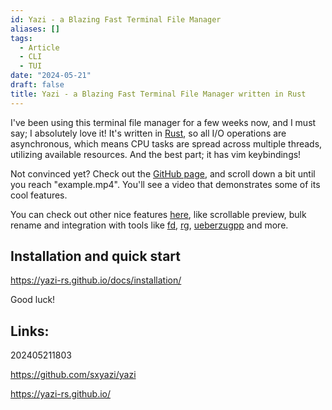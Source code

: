 ```yaml
---
id: Yazi - a Blazing Fast Terminal File Manager
aliases: []
tags:
  - Article
  - CLI
  - TUI
date: "2024-05-21"
draft: false
title: Yazi - a Blazing Fast Terminal File Manager written in Rust
---
```


I've been using this terminal file manager for a few weeks now, and I must say; I absolutely love it!
It's written in [Rust](https://www.rust-lang.org/), so all I/O operations are asynchronous, which means CPU tasks are spread across multiple threads, utilizing available resources.
And the best part; it has vim keybindings!

Not convinced yet? Check out the [GitHub page](https://github.com/sxyazi/yazi), and scroll down a bit until you reach "example.mp4". You'll see a video that demonstrates some of its cool features.

You can check out other nice features [here](https://yazi-rs.github.io/features/), like scrollable preview, bulk rename and integration with tools like [fd](https://github.com/sharkdp/fd), [rg](https://github.com/BurntSushi/ripgrep), [ueberzugpp](https://github.com/jstkdng/ueberzugpp) and more.

## Installation and quick start
https://yazi-rs.github.io/docs/installation/

Good luck!

## Links:

202405211803

https://github.com/sxyazi/yazi

https://yazi-rs.github.io/
